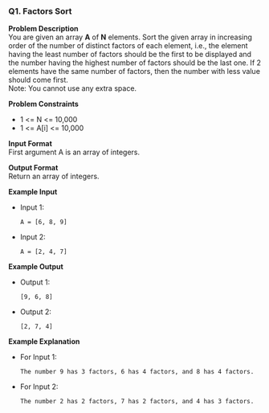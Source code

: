 
### Q1. Factors Sort

**Problem Description**  
You are given an array **A** of **N** elements. Sort the given array in increasing order of the number of distinct factors of each element, i.e., the element having the least number of factors should be the first to be displayed and the number having the highest number of factors should be the last one. If 2 elements have the same number of factors, then the number with less value should come first.  
Note: You cannot use any extra space.

**Problem Constraints**
- 1 <= N <= 10,000
- 1 <= A[i] <= 10,000

**Input Format**  
First argument A is an array of integers.

**Output Format**  
Return an array of integers.

**Example Input**
- Input 1:
  ```
  A = [6, 8, 9]
  ```
- Input 2:
  ```
  A = [2, 4, 7]
  ```

**Example Output**
- Output 1:
  ```
  [9, 6, 8]
  ```
- Output 2:
  ```
  [2, 7, 4]
  ```

**Example Explanation**
- For Input 1:
  ```
  The number 9 has 3 factors, 6 has 4 factors, and 8 has 4 factors.
  ```
- For Input 2:
  ```
  The number 2 has 2 factors, 7 has 2 factors, and 4 has 3 factors.
  ```
